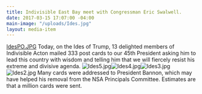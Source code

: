 ```yaml
---
title: Indivisible East Bay meet with Congressman Eric Swalwell.
date: 2017-03-15 17:07:00 -04:00
main-image: "/uploads/Ides.jpg"
layout: media-item
---
```


[IdesPO.JPG](/uploads/IdesPO.JPG)
Today, on the Ides of Trump, 13 delighted members of Indivisible Acton mailed 333 post cards to our 45th President asking him to lead this country with wisdom and telling him that we will fiercely resist his extreme and divisive agenda.
![Ides5.jpg](/uploads/Ides5.jpg)![Ides4.jpg](/uploads/Ides4.jpg)![Ides3.jpg](/uploads/Ides3.jpg)![Ides2.jpg](/uploads/Ides2.jpg)
Many cards were addressed to President Bannon, which may have helped his removal from the NSA Principals Committee. Estimates are that a million cards were sent.